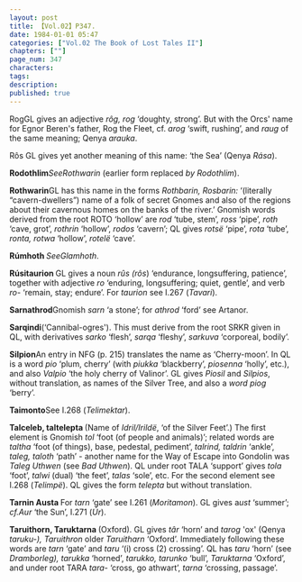 ```yaml
---
layout: post
title: 【Vol.02】P347.
date: 1984-01-01 05:47
categories: ["Vol.02 The Book of Lost Tales II"]
chapters: [""]
page_num: 347
characters: 
tags: 
description: 
published: true
---
```


<p style="text-indent: 0;">
RogGL gives an adjective <I>rôg, rog</I> ‘doughty, strong’. But with the Orcs' name for Egnor Beren's father, Rog the Fleet, cf. <I>arog</I> ‘swift, rushing’, and <I>raug</I> of the same meaning; Qenya <I>arauka</I>.
</p>

Rôs GL gives yet another meaning of this name: ‘the Sea’ (Qenya <I>Rása</I>).

<B>Rodothlim</B><I>SeeRothwarin</I> (earlier form replaced <I>by Rodothlim</I>).

<B>Rothwarin</B>GL has this name in the forms <I>Rothbarin, Rosbarin:</I> ‘(literally “cavern-dwellers”) name of a folk of secret Gnomes and also of the regions about their cavernous homes on the banks of the river.’ Gnomish words derived from the root ROTO ‘hollow’ are <I>rod</I> ‘tube, stem’, <I>ross</I> ‘pipe’, <I>roth</I> ‘cave, grot’, <I>rothrin</I> ‘hollow’, <I>rodos</I> ‘cavern’; QL gives <I>rotsë</I> ‘pipe’, <I>rota</I> ‘tube’, <I>ronta, rotwa</I> ‘hollow’, <I>rotelë</I> ‘cave’.

<B>Rúmhoth </B><I>SeeGlamhoth</I>.

<B>Rúsitaurion </B>GL gives a noun <I>rûs (rôs</I>) ‘endurance, longsuffering, patience’, together with adjective <I>ro</I> ‘enduring, longsuffering; quiet, gentle’, and verb <I>ro-</I> ‘remain, stay; endure’. For <I>taurion</I> see I.267 (<I>Tavari</I>).

<B>Sarnathrod</B>Gnomish <I>sarn</I> ‘a stone’; for <I>athrod</I> ‘ford’ see Artanor.

<B>Sarqindi</B>(‘Cannibal-ogres'). This must derive from the root SRKR given in QL, with derivatives <I>sarko</I> ‘flesh’, <I>sarqa</I> ‘fleshy’, <I>sarkuva</I> ‘corporeal, bodily’.

<B>Silpion</B>An entry in NFG (p. 215) translates the name as ‘Cherry-moon’. In QL is a word <I>pio</I> ‘plum, cherry’ (with <I>piukka</I> ‘blackberry’, <I>piosenna</I> ‘holly’, etc.), and also <I>Valpio</I> ‘the holy cherry of Valinor’. GL gives <I>Piosil</I> and <I>Silpios</I>, without translation, as names of the Silver Tree, and also a <I>word piog</I> ‘berry’.

<B>Taimonto</B>See I.268 (<I>Telimektar</I>).

<B>Talceleb, taltelepta </B>(Name of <I>Idril/Irildë</I>, ‘of the Silver Feet’.) The first element is Gnomish <I>tol</I> ‘foot (of people and animals)’; related words are <I>taltha</I> ‘foot (of things), base, pedestal, pediment’, <I>talrind, taldrin</I> ‘ankle’, <I>taleg, taloth</I> ‘path’ - another name for the Way of Escape into Gondolin was <I>Taleg Uthwen</I> (see <I>Bad Uthwen</I>). QL under root TALA ‘support’ gives <I>tola</I> ‘foot’, <I>talwi</I> (dual) ‘the feet’, <I>talas</I> ‘sole’, etc. For the second element see I.268 (<I>Telimpë</I>). QL gives the form <I>telepta</I> but without translation.

<B>Tarnin Austa </B>For <I>tarn</I> ‘gate’ see I.261 (<I>Moritamon</I>). GL gives a<I>ust</I> ‘summer’; <I>cf.Aur</I> ‘the Sun’, I.271 (<I>Úr</I>).

<B>Taruithorn, Taruktarna </B>(Oxford). GL gives <I>târ</I> ‘horn’ and <I>tarog</I> 'ox' (Qenya <I>taruku-), Taruithron</I> older <I>Taruitharn</I> ‘Oxford’. Immediately following these words are <I>tarn</I> ‘gate’ and <I>taru</I> ‘(i) cross (2) crossing’. QL has <I>taru</I> ‘horn’ (see <I>Dramborleg), tarukka</I> ‘horned’, <I>tarukko, tarunko</I> ‘bull’, <I>Taruktarna</I> ‘Oxford’, and under root TARA <I>tara-</I> ‘cross, go athwart’, <I>tarna</I> ‘crossing, passage’.

